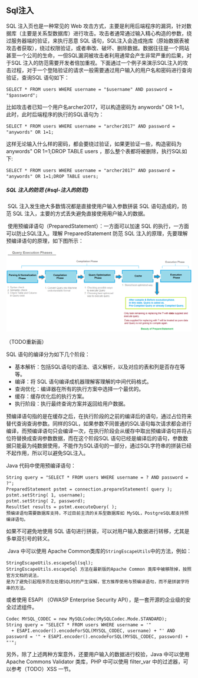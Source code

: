 ## Sql注入

SQL 注入页也是一种常见的 Web 攻击方式，主要是利用后端程序的漏洞，针对数据库（主要是关系型数据库）进行攻击。攻击者通常通过输入精心构造的参数，绕过服务器端的验证，来执行恶意 SQL 语句，SQL注入会造成拖库（原始数据表被攻击者获取），绕过权限验证，或者串改、破坏、删除数据。数据往往是一个网站甚至一个公司的生命，一但SQL漏洞被攻击者利用通常会产生非常严重的后果，对于SQL 注入的防范需要开发者倍加重视。下面通过一个例子来演示SQL注入的攻击过程，对于一个登陆验证的请求一般需要通过用户输入的用户名和密码进行查询验证，查询SQL 语句如下：

```
SELECT * FROM users WHERE username = "$username" AND password = "$password";
```

比如攻击者已知一个用户名archer2017，可以构造密码为 anywords" OR 1=1，此时，此时后端程序的执行的SQL语句为：

```
SELECT * FROM users WHERE username = "archer2017" AND password = "anywords" OR 1=1;
```

这样无论输入什么样的密码，都会要绕过验证，如果更验证一些，构造密码为 anywords" OR 1=1;DROP TABLE users ，那么整个表都将被删除，执行SQL如下:

```
SELECT * FROM users WHERE username = "archer2017" AND password = "anywords" OR 1=1;DROP TABLE users;
```

##### SQL 注入的防范 {#sql-注入的防范}

​ SQL 注入发生绝大多数情况都是直接使用户输入参数拼装 SQL 语句造成的，防范 SQL 注入，主要的方式丢失避免直接使用用户输入的数据。

​ 使用预编译语句（PreparedStatement）：一方面可以加速 SQL 的执行，一方面可以防止SQL注入。理解 PreparedStatement 防范 SQL 注入的原理，先要理解预编译语句的原理，如下图所示：

![img](/static/image/4C186014-E51E-43B8-86FC-21092D2C30D2.png)

（TODO重新画）

SQL 语句的编译分为如下几个阶段：

* 基本解析：包括SQL语句的语法、语义解析，以及对应的表和列是否存在等等。
* 编译：将 SQL 语句编译成机器理解客理解的中间代码格式。
* 查询优化：编译器在所有的执行方案中选择一个最优的。
* 缓存：缓存优化后的执行方案。
* 执行阶段：执行最终查询方案并返回给用户数据。

​ 预编译语句指的是在缓存之后，在执行阶段的之前的编译后的语句，通过占位符来替代查询查询参数。同样的SQL，如果参数不同普通的SQL语句每次请求都会进行编译，而预编译语句只会编译一次，在执行阶段会从缓存中取出预编译语句并将占位符替换成查询参数数据，而在这个阶段SQL 语句已经是编译后的语句，参数数据只能最为纯数据使用，不能作为SQL语句的一部分，通过SQL字符串的拼装已经不起作用，所以可以避免SQL注入。

Java 代码中使用预编译语句：

```
String query = "SELECT * FROM users WHERE username = ? AND password = ?";
PreparedStatement pstmt = connection.prepareStatement( query );
pstmt.setString( 1, username); 
pstmt.setString( 2, password); 
ResultSet results = pstmt.executeQuery( );
预编译语句需要数据库支持，不过目前主流的关系型数据库如 MySQL，PostgreSQL都支持预编译语句。
```

如果不可避免地使用 SQL 语句进行拼装，可以对用户输入数据进行转移，尤其是多单双引号的转义。

​ Java 中可以使用 Apache Common类库的`StringEscapeUtils`中的方法，例如：

```
StringEscapeUtils.escapeSql(sql);
StringEscapeUtils.escapeSql 方法在最新版的Apache Common 类库中被移除掉，按照官方文档的说法，
是为了避免引起程序员在处理SQL时的产生误解，官方推荐使用与预编译语句，而不是拼装字符串的方法。
```

或者使用 ESAPI （OWASP Enterprise Security API），是一套开源的企业级的安全过滤组件。

```
Codec MYSQL_CODEC = new MySQLCodec(MySQLCodec.Mode.STANDARD);
String query = "SELECT * FROM users WHERE username = '"
  + ESAPI.encoder().encodeForSQL(MYSQL_CODEC, username) + "' AND password = '" + ESAPI.encoder().encodeForSQL(MYSQL_CODEC, password) + "'";
```

另外，除了上述两种方案意外，还要用户输入的数据进行校验，Java 中可以使用 Apache Commons Validator 类库，PHP 中可以使用 filter\_var 中的过滤器，可以参考（TODO）XSS 一节。

[      
](https://coderxing.gitbooks.io/architecture-evolution/di-san-pian-ff1a-bu-luo/641-web-an-quan-fang-fan/6412-csrf.html)

